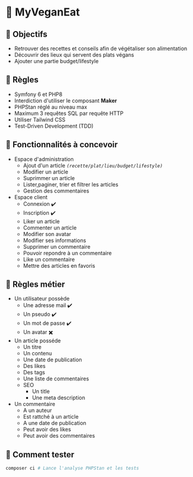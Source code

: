 # 🍃 MyVeganEat

## 🎯 Objectifs
- Retrouver des recettes et conseils afin de végétaliser son alimentation
- Découvrir des lieux qui servent des plats végans 
- Ajouter une partie budget/lifestyle

## 📑 Règles
- Symfony 6 et PHP8
- Interdiction d'utiliser le composant **Maker**
- PHPStan réglé au niveau max
- Maximum 3 requêtes SQL par requête HTTP
- Utiliser Tailwind CSS
- Test-Driven Development (TDD)

## 🐘 Fonctionnalités à concevoir
- Espace d'administration
    - Ajout d'un article *`(recette/plat/lieu/budget/lifestyle)`*
    - Modifier un article
    - Suprimmer un article
    - Lister,paginer, trier et filtrer les articles
    - Gestion des commentaires
- Espace client
    - Connexion ✔️
    - Inscription ✔️
    - Liker un article
    - Commenter un article
    - Modifier son avatar
    - Modifier ses informations
    - Supprimer un commentaire
    - Pouvoir repondre à un commentaire
    - Like un commentaire
    - Mettre des articles en favoris

## 🎒 Règles métier
- Un utilisateur possède
    - Une adresse mail ✔️ 
    - Un pseudo ✔️
    - Un mot de passe ✔️
    - Un avatar ✖️
- Un article posséde
    - Un titre
    - Un contenu
    - Une date de publication
    - Des likes
    - Des tags
    - Une liste de commentaires
    - SEO
        - Un title
        - Une meta description
- Un commentaire
    - A un auteur
    - Est rattché à un article
    - A une date de publication
    - Peut avoir des likes
    - Peut avoir des commentaires

## 🌿 Comment tester
```sh
composer ci # Lance l'analyse PHPStan et les tests
```